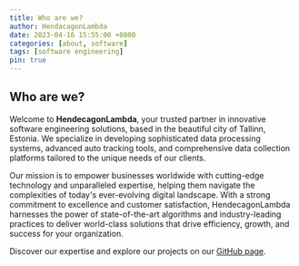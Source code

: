 ```yaml
---
title: Who are we?
author: HendacagonLambda
date: 2023-04-16 15:55:00 +0800
categories: [about, software]
tags: [software engineering]
pin: true
---
```


## Who are we?

Welcome to **HendecagonLambda**, your trusted partner in innovative
software engineering solutions, based in the beautiful city of
Tallinn, Estonia. We specialize in developing sophisticated data
processing systems, advanced auto tracking tools, and comprehensive
data collection platforms tailored to the unique needs of our clients.

Our mission is to empower businesses worldwide with cutting-edge
technology and unparalleled expertise, helping them navigate the
complexities of today's ever-evolving digital landscape. With a strong
commitment to excellence and customer satisfaction, HendecagonLambda
harnesses the power of state-of-the-art algorithms and
industry-leading practices to deliver world-class solutions that drive
efficiency, growth, and success for your organization.

Discover our expertise and explore our projects on our [GitHub
page](https://github.com/hendecagonlambda).
